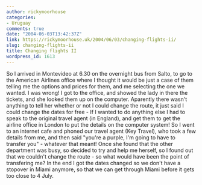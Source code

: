 ```yaml
---
author: rickymoorhouse
categories:
- Uruguay
comments: true
date: "2004-06-03T13:42:37Z"
link: https://rickymoorhouse.uk/2004/06/03/changing-flights-ii/
slug: changing-flights-ii
title: Changing flights II
wordpress_id: 1613
---
```


So I arrived in Montevideo at 6.30 on the overnight bus from Salto, to go to the American Airlines office where I thought it would be just a case of them telling me the options and prices for them, and me selecting the one we wanted. I was wrong!  I got to the office, and showed the lady in there the tickets, and she looked them up on the computer. Aparently there wasn't anything to tell her whether or not I could change the route, it just said I could change the dates for free - If I wanted to do anything else I had to speak to the original travel agent (in England), and get them to get the airline office in London to put the details on the computer system!  So I went to an internet cafe and phoned our travel agent (Key Travel), who took a few details from me, and then said "you're a purple, I'm going to have to transfer you" - whatever that meant! Once she found that the other department was busy, so decided to try and help me herself, so I found out that we couldn't change the route - so what would have been the point of transfering me?  In the end I got the dates changed so we don't have a stopover in Miami anymore, so that we can get through Miami before it gets too close to 4 July.
